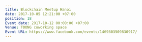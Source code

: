 ```yaml
---
title: Blockchain Meetup Hanoi
date: 2017-10-05 12:21:00 +07:00
position: 18
Event date: 2017-10-12 00:00:00 +07:00
Venue: TOONG coworking space
Event URL: https://www.facebook.com/events/1469303509830917/
---
```



